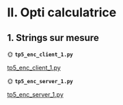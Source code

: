 # II. Opti calculatrice

## 1. Strings sur mesure

🌞 **`tp5_enc_client_1.py`**

[tp5_enc_client_1.py](python/tp5_enc_client_1.py)

🌞 **`tp5_enc_server_1.py`**

[tp5_enc_server_1.py](python/tp5_enc_server_1.py)
